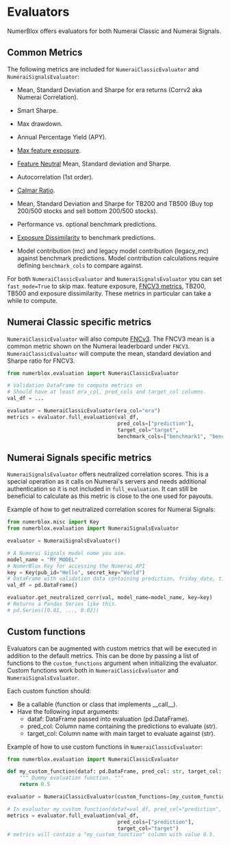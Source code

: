 # Evaluators

NumerBlox offers evaluators for both Numerai Classic and Numerai Signals.

## Common Metrics

The following metrics are included for `NumeraiClassicEvaluator` and `NumeraiSignalsEvaluator`:

- Mean, Standard Deviation and Sharpe for era returns (Corrv2 aka Numerai Correlation).

- Smart Sharpe.

- Max drawdown.

- Annual Percentage Yield (APY).

- [Max feature exposure](https://forum.numer.ai/t/model-diagnostics-feature-exposure/899).

- [Feature Neutral](https://docs.numer.ai/tournament/feature-neutral-correlation) Mean, Standard deviation and Sharpe.

- Autocorrelation (1st order).

- [Calmar Ratio](https://www.investopedia.com/terms/c/calmarratio.asp).

- Mean, Standard Deviation and Sharpe for TB200 and TB500 (Buy top 200/500 stocks and sell bottom 200/500 stocks).

- Performance vs. optional benchmark predictions.

- [Exposure Dissimilarity](https://forum.numer.ai/t/true-contribution-details/5128/4) to benchmark predictions.

- Model contribution (mc) and legacy model contribution (legacy_mc) against benchmark predictions. Model contribution calculations require defining `benchmark_cols` to compare against.

For both `NumeraiClassicEvaluator` and `NumeraiSignalsEvaluator` you can set `fast_mode=True` to skip max. feature exposure, [FNCV3 metrics](https://docs.numer.ai/numerai-tournament/scoring/feature-neutral-correlation#fnc-on-the-website), TB200, TB500 and exposure dissimilarity. These metrics in particular can take a while to compute.

## Numerai Classic specific metrics

`NumeraiClassicEvaluator` will also compute [FNCv3](https://docs.numer.ai/numerai-tournament/scoring/feature-neutral-correlation#fnc-on-the-website). The FNCV3 mean is a common metric shown on the Numerai leaderboard under `FNCV3`. `NumeraiClassicEvaluator` will compute the mean, standard deviation and Sharpe ratio for FNCV3. 

```py
from numerblox.evaluation import NumeraiClassicEvaluator

# Validation DataFrame to compute metrics on
# Should have at least era_col, pred_cols and target_col columns.
val_df = ...

evaluator = NumeraiClassicEvaluator(era_col="era")
metrics = evaluator.full_evaluation(val_df, 
                                    pred_cols=["prediction"], 
                                    target_col="target",
                                    benchmark_cols=["benchmark1", "benchmark2"])
```

## Numerai Signals specific metrics

`NumeraiSignalsEvaluator` offers neutralized correlation scores. This is a special operation as it calls on Numerai's servers and needs additional authentication so it is not included in `full_evaluation`. It can still be beneficial to calculate as this metric is close to the one used for payouts.

Example of how to get neutralized correlation scores for Numerai Signals:
```py
from numerblox.misc import Key
from numerblox.evaluation import NumeraiSignalsEvaluator

evaluator = NumeraiSignalsEvaluator()

# A Numerai Signals model name you use.
model_name = "MY_MODEL"
# NumerBlox Key for accessing the Numerai API
key = Key(pub_id="Hello", secret_key="World")
# DataFrame with validation data containing prediction, friday_date, ticker and data_type columns
val_df = pd.DataFrame()

evaluator.get_neutralized_corr(val, model_name=model_name, key=key)
# Returns a Pandas Series like this.
# pd.Series([0.01, ..., 0.02])
```

## Custom functions

Evaluators can be augmented with custom metrics that will be executed in addition to the default metrics. This can be done by passing a list of functions to the `custom_functions` argument when initializing the evaluator. Custom functions work both in `NumeraiClassicEvaluator` and `NumeraiSignalsEvaluator`.

Each custom function should:
- Be a callable (function or class that implements \_\_call\_\_).
- Have the following input arguments:
    - dataf: DataFrame passed into evaluation (pd.DataFrame).
    - pred_col: Column name containing the predictions to evaluate (str).
    - target_col: Column name with main target to evaluate against (str).


Example of how to use custom functions in `NumeraiClassicEvaluator`:
```py
from numerblox.evaluation import NumeraiClassicEvaluator

def my_custom_function(dataf: pd.DataFrame, pred_col: str, target_col: str) -> float:
    """ Dummy evaluation function. """
    return 0.5

evaluator = NumeraiClassicEvaluator(custom_functions=[my_custom_function])

# In evaluator my_custom_function(dataf=val_df, pred_col="prediction", target_col="target") is called.
metrics = evaluator.full_evaluation(val_df, 
                                    pred_cols=["prediction"], 
                                    target_col="target")
# metrics will contain a "my_custom_function" column with value 0.5.
```